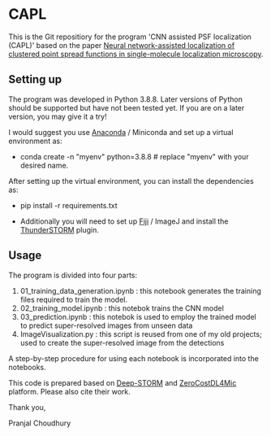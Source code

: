# CAPL

This is the Git repositiory for the program 'CNN assisted PSF localization (CAPL)' based on the paper [Neural network-assisted localization of clustered point spread functions in single-molecule localization microscopy](https://doi.org/10.1111/jmi.13362).

## Setting up

The program was developed in Python 3.8.8. Later versions of Python should be supported but have not been tested yet.
If you are on a later version, you may give it a try!

I would suggest you use [Anaconda](https://www.anaconda.com/download/success) / Miniconda and set up a virtual environment as:

- conda create -n "myenv" python=3.8.8 # replace "myenv" with your desired name.

After setting up the virtual environment, you can install the dependencies as:

- pip install -r requirements.txt

- Additionally you will need to set up [Fiji](https://imagej.net/software/fiji/downloads) / ImageJ and install the [ThunderSTORM](https://github.com/zitmen/thunderstorm) plugin.

## Usage

The program is divided into four parts:

1. 01_training_data_generation.ipynb : this notebook generates the training files required to train the model.
2. 02_training_model.ipynb : this notebok trains the CNN model
3. 03_prediction.ipynb : this notebok is used to employ the trained model to predict super-resolved images from unseen data
4. ImageVisualization.py : this script is reused from one of my old projects; used to create the super-resolved image from the detections

A step-by-step procedure for using each notebook is incorporated into the notebooks.

This code is prepared based on [Deep-STORM](https://doi.org/10.1364/OPTICA.5.000458) and [ZeroCostDL4Mic](https://doi.org/10.1038/s41467-021-22518-0) platform. Please also cite their work.

Thank you,

Pranjal Choudhury

